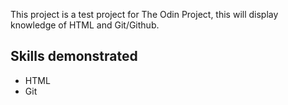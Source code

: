 This project is a test project for The Odin Project, this will display knowledge of HTML and Git/Github. 
## Skills demonstrated 
- HTML 
- Git 

